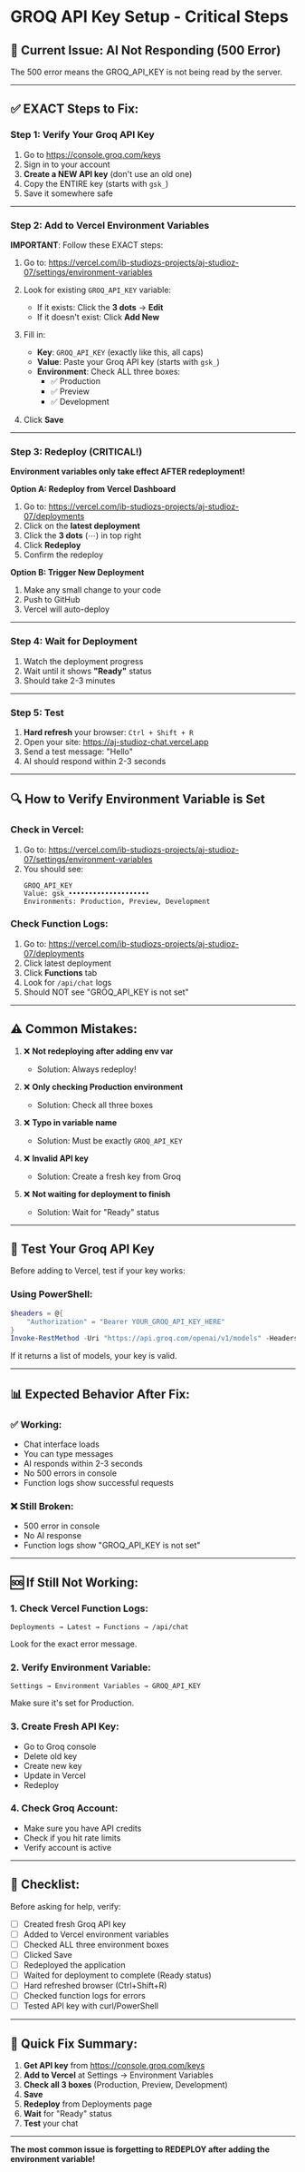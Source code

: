 # GROQ API Key Setup - Critical Steps

## 🔴 Current Issue: AI Not Responding (500 Error)

The 500 error means the GROQ_API_KEY is not being read by the server.

---

## ✅ EXACT Steps to Fix:

### Step 1: Verify Your Groq API Key

1. Go to https://console.groq.com/keys
2. Sign in to your account
3. **Create a NEW API key** (don't use an old one)
4. Copy the ENTIRE key (starts with `gsk_`)
5. Save it somewhere safe

---

### Step 2: Add to Vercel Environment Variables

**IMPORTANT**: Follow these EXACT steps:

1. Go to: https://vercel.com/ib-studiozs-projects/aj-studioz-07/settings/environment-variables

2. Look for existing `GROQ_API_KEY` variable:
   - If it exists: Click the **3 dots** → **Edit**
   - If it doesn't exist: Click **Add New**

3. Fill in:
   - **Key**: `GROQ_API_KEY` (exactly like this, all caps)
   - **Value**: Paste your Groq API key (starts with `gsk_`)
   - **Environment**: Check ALL three boxes:
     - ✅ Production
     - ✅ Preview
     - ✅ Development

4. Click **Save**

---

### Step 3: Redeploy (CRITICAL!)

**Environment variables only take effect AFTER redeployment!**

**Option A: Redeploy from Vercel Dashboard**
1. Go to: https://vercel.com/ib-studiozs-projects/aj-studioz-07/deployments
2. Click on the **latest deployment**
3. Click the **3 dots** (⋯) in top right
4. Click **Redeploy**
5. Confirm the redeploy

**Option B: Trigger New Deployment**
1. Make any small change to your code
2. Push to GitHub
3. Vercel will auto-deploy

---

### Step 4: Wait for Deployment

1. Watch the deployment progress
2. Wait until it shows **"Ready"** status
3. Should take 2-3 minutes

---

### Step 5: Test

1. **Hard refresh** your browser: `Ctrl + Shift + R`
2. Open your site: https://aj-studioz-chat.vercel.app
3. Send a test message: "Hello"
4. AI should respond within 2-3 seconds

---

## 🔍 How to Verify Environment Variable is Set

### Check in Vercel:

1. Go to: https://vercel.com/ib-studiozs-projects/aj-studioz-07/settings/environment-variables
2. You should see:
   ```
   GROQ_API_KEY
   Value: gsk_••••••••••••••••••••
   Environments: Production, Preview, Development
   ```

### Check Function Logs:

1. Go to: https://vercel.com/ib-studiozs-projects/aj-studioz-07/deployments
2. Click latest deployment
3. Click **Functions** tab
4. Look for `/api/chat` logs
5. Should NOT see "GROQ_API_KEY is not set"

---

## ⚠️ Common Mistakes:

1. ❌ **Not redeploying after adding env var**
   - Solution: Always redeploy!

2. ❌ **Only checking Production environment**
   - Solution: Check all three boxes

3. ❌ **Typo in variable name**
   - Solution: Must be exactly `GROQ_API_KEY`

4. ❌ **Invalid API key**
   - Solution: Create a fresh key from Groq

5. ❌ **Not waiting for deployment to finish**
   - Solution: Wait for "Ready" status

---

## 🧪 Test Your Groq API Key

Before adding to Vercel, test if your key works:

### Using PowerShell:
```powershell
$headers = @{
    "Authorization" = "Bearer YOUR_GROQ_API_KEY_HERE"
}
Invoke-RestMethod -Uri "https://api.groq.com/openai/v1/models" -Headers $headers
```

If it returns a list of models, your key is valid.

---

## 📊 Expected Behavior After Fix:

### ✅ Working:
- Chat interface loads
- You can type messages
- AI responds within 2-3 seconds
- No 500 errors in console
- Function logs show successful requests

### ❌ Still Broken:
- 500 error in console
- No AI response
- Function logs show "GROQ_API_KEY is not set"

---

## 🆘 If Still Not Working:

### 1. Check Vercel Function Logs:
```
Deployments → Latest → Functions → /api/chat
```
Look for the exact error message.

### 2. Verify Environment Variable:
```
Settings → Environment Variables → GROQ_API_KEY
```
Make sure it's set for Production.

### 3. Create Fresh API Key:
- Go to Groq console
- Delete old key
- Create new key
- Update in Vercel
- Redeploy

### 4. Check Groq Account:
- Make sure you have API credits
- Check if you hit rate limits
- Verify account is active

---

## 📝 Checklist:

Before asking for help, verify:

- [ ] Created fresh Groq API key
- [ ] Added to Vercel environment variables
- [ ] Checked ALL three environment boxes
- [ ] Clicked Save
- [ ] Redeployed the application
- [ ] Waited for deployment to complete (Ready status)
- [ ] Hard refreshed browser (Ctrl+Shift+R)
- [ ] Checked function logs for errors
- [ ] Tested API key with curl/PowerShell

---

## 🎯 Quick Fix Summary:

1. **Get API key** from https://console.groq.com/keys
2. **Add to Vercel** at Settings → Environment Variables
3. **Check all 3 boxes** (Production, Preview, Development)
4. **Save**
5. **Redeploy** from Deployments page
6. **Wait** for "Ready" status
7. **Test** your chat

---

**The most common issue is forgetting to REDEPLOY after adding the environment variable!**
